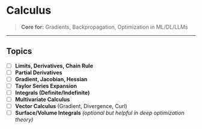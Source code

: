 #  Calculus

> **Core for:** Gradients, Backpropagation, Optimization in ML/DL/LLMs

---

##  Topics 

- [ ] **Limits, Derivatives, Chain Rule**
- [ ] **Partial Derivatives**
- [ ] **Gradient, Jacobian, Hessian**
- [ ] **Taylor Series Expansion**
- [ ] **Integrals (Definite/Indefinite)**
- [ ] **Multivariate Calculus**
- [ ] **Vector Calculus** (Gradient, Divergence, Curl)
- [ ] **Surface/Volume Integrals** *(optional but helpful in deep optimization theory)*
